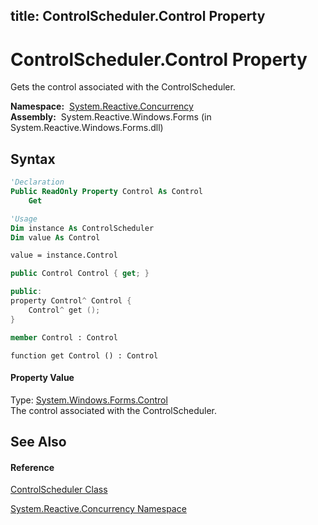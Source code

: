 title: ControlScheduler.Control Property
---
# ControlScheduler.Control Property

Gets the control associated with the ControlScheduler.

**Namespace:**  [System.Reactive.Concurrency](System.Reactive.Concurrency\System.Reactive.Concurrency.md)  
**Assembly:**  System.Reactive.Windows.Forms (in System.Reactive.Windows.Forms.dll)

## Syntax

```vb
'Declaration
Public ReadOnly Property Control As Control
    Get
```

```vb
'Usage
Dim instance As ControlScheduler
Dim value As Control

value = instance.Control
```

```csharp
public Control Control { get; }
```

```c++
public:
property Control^ Control {
    Control^ get ();
}
```

```fsharp
member Control : Control
```

```jscript
function get Control () : Control
```

#### Property Value

Type: [System.Windows.Forms.Control](https://msdn.microsoft.com/en-us/library/36cd312w)  
The control associated with the ControlScheduler.

## See Also

#### Reference

[ControlScheduler Class](ControlScheduler\ControlScheduler.md)

[System.Reactive.Concurrency Namespace](System.Reactive.Concurrency\System.Reactive.Concurrency.md)






